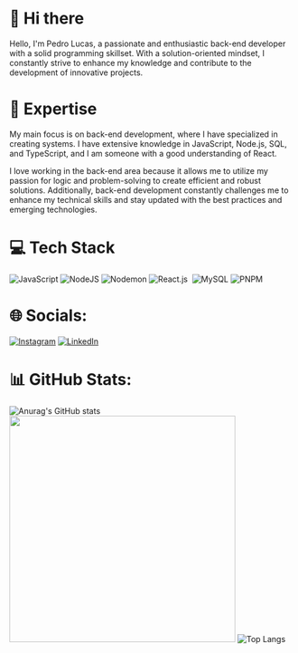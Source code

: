 # 👋 Hi there
Hello, I'm Pedro Lucas, a passionate and enthusiastic back-end developer with a solid programming skillset. With a solution-oriented mindset, I constantly strive to enhance my knowledge and contribute to the development of innovative projects.

# 🚀 Expertise

My main focus is on back-end development, where I have specialized in creating systems. I have extensive knowledge in JavaScript, Node.js, SQL, and TypeScript, and I am someone with a good understanding of React.

I love working in the back-end area because it allows me to utilize my passion for logic and problem-solving to create efficient and robust solutions. Additionally, back-end development constantly challenges me to enhance my technical skills and stay updated with the best practices and emerging technologies.

# 💻 Tech Stack
![JavaScript](https://img.shields.io/badge/javascript-%23323330.svg?style=for-the-badge&logo=javascript&logoColor=%23F7DF1E)
![NodeJS](https://img.shields.io/badge/node.js-6DA55F?style=for-the-badge&logo=node.js&logoColor=white) 
![Nodemon](https://img.shields.io/badge/NODEMON-%23323330.svg?style=for-the-badge&logo=nodemon&logoColor=%BBDEAD)
![React.js](https://img.shields.io/badge/-React.js-0D1117?style=for-the-badge&logo=react&labelColor=0D1117)&nbsp;
![MySQL](https://img.shields.io/badge/mysql-%2300f.svg?style=for-the-badge&logo=mysql&logoColor=white)
![PNPM](https://img.shields.io/badge/pnpm-%234a4a4a.svg?style=for-the-badge&logo=pnpm&logoColor=f69220)

# 🌐 Socials:
[![Instagram](https://img.shields.io/badge/Instagram-%23E4405F.svg?logo=Instagram&logoColor=white)](https://instagram.com/lucas.dev.backend)
[![LinkedIn](https://img.shields.io/badge/LinkedIn-%230077B5.svg?logo=linkedin&logoColor=white)](https://linkedin.com/in/pedro-lucas-c%C3%B4rtes/)

# 📊 GitHub Stats:
![Anurag's GitHub stats](https://github-readme-stats.vercel.app/api?username=Pedrol-Cortesm&show_icons=true&theme=highcontrast)
<img src="https://github-readme-streak-stats.herokuapp.com/?user=Pedrol-Cortesm&theme=highcontrast&hide_border=false"  width="400px" />
![Top Langs](https://github-readme-stats-pedrol-cortesm.vercel.app/api/top-langs/?username=Pedrol-Cotesm&size_weight=0.5&count_weight=0.5)
